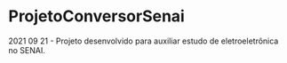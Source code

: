 # ProjetoConversorSenai
2021 09 21 - Projeto desenvolvido para auxiliar estudo de eletroeletrônica no SENAI. 
